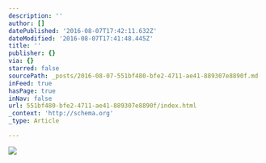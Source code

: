 ```yaml
---
description: ''
author: []
datePublished: '2016-08-07T17:42:11.632Z'
dateModified: '2016-08-07T17:41:48.445Z'
title: ''
publisher: {}
via: {}
starred: false
sourcePath: _posts/2016-08-07-551bf480-bfe2-4711-ae41-889307e8890f.md
inFeed: true
hasPage: true
inNav: false
url: 551bf480-bfe2-4711-ae41-889307e8890f/index.html
_context: 'http://schema.org'
_type: Article

---
```

![](https://the-grid-user-content.s3-us-west-2.amazonaws.com/75c2feee-6ce1-41a6-a327-8c4d6d16545f.jpg)